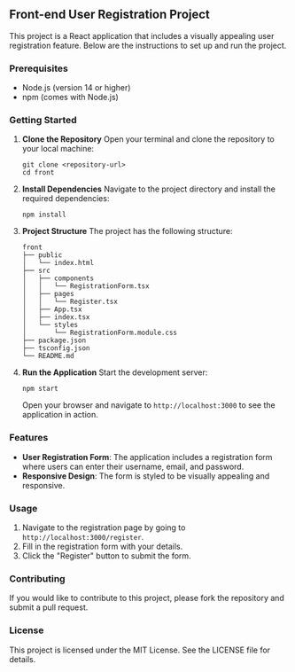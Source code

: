 ## Front-end User Registration Project

This project is a React application that includes a visually appealing user registration feature. Below are the instructions to set up and run the project.

### Prerequisites

- Node.js (version 14 or higher)
- npm (comes with Node.js)

### Getting Started

1. **Clone the Repository**
   Open your terminal and clone the repository to your local machine:
   ```
   git clone <repository-url>
   cd front
   ```

2. **Install Dependencies**
   Navigate to the project directory and install the required dependencies:
   ```
   npm install
   ```

3. **Project Structure**
   The project has the following structure:
   ```
   front
   ├── public
   │   └── index.html
   ├── src
   │   ├── components
   │   │   └── RegistrationForm.tsx
   │   ├── pages
   │   │   └── Register.tsx
   │   ├── App.tsx
   │   ├── index.tsx
   │   └── styles
   │       └── RegistrationForm.module.css
   ├── package.json
   ├── tsconfig.json
   └── README.md
   ```

4. **Run the Application**
   Start the development server:
   ```
   npm start
   ```
   Open your browser and navigate to `http://localhost:3000` to see the application in action.

### Features

- **User Registration Form**: The application includes a registration form where users can enter their username, email, and password.
- **Responsive Design**: The form is styled to be visually appealing and responsive.

### Usage

1. Navigate to the registration page by going to `http://localhost:3000/register`.
2. Fill in the registration form with your details.
3. Click the "Register" button to submit the form.

### Contributing

If you would like to contribute to this project, please fork the repository and submit a pull request.

### License

This project is licensed under the MIT License. See the LICENSE file for details.
